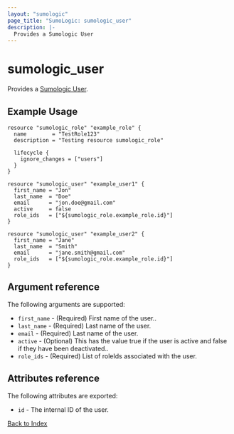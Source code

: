 ```yaml
---
layout: "sumologic"
page_title: "SumoLogic: sumologic_user"
description: |-
  Provides a Sumologic User
---
```


# sumologic_user
Provides a [Sumologic User][1].

## Example Usage
```hcl
resource "sumologic_role" "example_role" {
  name        = "TestRole123"
  description = "Testing resource sumologic_role"

  lifecycle {
    ignore_changes = ["users"]
  }
}

resource "sumologic_user" "example_user1" {
  first_name = "Jon"
  last_name  = "Doe"
  email      = "jon.doe@gmail.com"
  active     = false
  role_ids   = ["${sumologic_role.example_role.id}"]
}

resource "sumologic_user" "example_user2" {
  first_name = "Jane"
  last_name  = "Smith"
  email      = "jane.smith@gmail.com"
  role_ids   = ["${sumologic_role.example_role.id}"]
}
```

## Argument reference
The following arguments are supported:
- `first_name` - (Required) First name of the user..
- `last_name` - (Required) Last name of the user.
- `email` - (Required) Last name of the user.
- `active` - (Optional) This has the value true if the user is active and false if they have been deactivated..
- `role_ids` - (Required) List of roleIds associated with the user.

## Attributes reference
The following attributes are exported:
- `id` - The internal ID of the user.


[Back to Index][0]

[0]: ../README.md
[1]: https://help.sumologic.com/Manage/Users-and-Roles/Manage-Users
